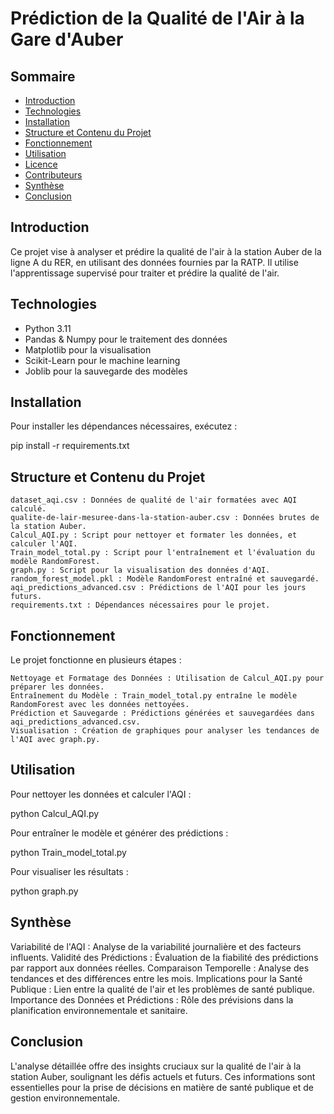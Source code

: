# Prédiction de la Qualité de l'Air à la Gare d'Auber

## Sommaire

- [Introduction](#introduction)
- [Technologies](#technologies)
- [Installation](#installation)
- [Structure et Contenu du Projet](#structure-et-contenu-du-projet)
- [Fonctionnement](#fonctionnement)
- [Utilisation](#utilisation)
- [Licence](#licence)
- [Contributeurs](#contributeurs)
- [Synthèse](#Synthèse)
- [Conclusion](#Conclusion)
  
## Introduction

Ce projet vise à analyser et prédire la qualité de l'air à la station Auber de la ligne A du RER, en utilisant des données fournies par la RATP. Il utilise l'apprentissage supervisé pour traiter et prédire la qualité de l'air.

## Technologies

- Python 3.11
- Pandas & Numpy pour le traitement des données
- Matplotlib pour la visualisation
- Scikit-Learn pour le machine learning
- Joblib pour la sauvegarde des modèles

## Installation

Pour installer les dépendances nécessaires, exécutez :

pip install -r requirements.txt


## Structure et Contenu du Projet

    dataset_aqi.csv : Données de qualité de l'air formatées avec AQI calculé.
    qualite-de-lair-mesuree-dans-la-station-auber.csv : Données brutes de la station Auber.
    Calcul_AQI.py : Script pour nettoyer et formater les données, et calculer l'AQI.
    Train_model_total.py : Script pour l'entraînement et l'évaluation du modèle RandomForest.
    graph.py : Script pour la visualisation des données d'AQI.
    random_forest_model.pkl : Modèle RandomForest entraîné et sauvegardé.
    aqi_predictions_advanced.csv : Prédictions de l'AQI pour les jours futurs.
    requirements.txt : Dépendances nécessaires pour le projet.

## Fonctionnement

Le projet fonctionne en plusieurs étapes :

    Nettoyage et Formatage des Données : Utilisation de Calcul_AQI.py pour préparer les données.
    Entraînement du Modèle : Train_model_total.py entraîne le modèle RandomForest avec les données nettoyées.
    Prédiction et Sauvegarde : Prédictions générées et sauvegardées dans aqi_predictions_advanced.csv.
    Visualisation : Création de graphiques pour analyser les tendances de l'AQI avec graph.py.

## Utilisation

Pour nettoyer les données et calculer l'AQI :

python Calcul_AQI.py


Pour entraîner le modèle et générer des prédictions :

python Train_model_total.py


Pour visualiser les résultats :

python graph.py



## Synthèse 
Variabilité de l'AQI : Analyse de la variabilité journalière et des facteurs influents. 
Validité des Prédictions : Évaluation de la fiabilité des prédictions par rapport aux données réelles. 
Comparaison Temporelle : Analyse des tendances et des différences entre les mois. 
Implications pour la Santé Publique : Lien entre la qualité de l'air et les problèmes de santé publique. 
Importance des Données et Prédictions : Rôle des prévisions dans la planification environnementale et sanitaire.

## Conclusion 
L'analyse détaillée offre des insights cruciaux sur la qualité de l'air à la station Auber, soulignant les défis actuels et futurs. Ces informations sont essentielles pour la prise de décisions en matière de santé publique et de gestion environnementale.

